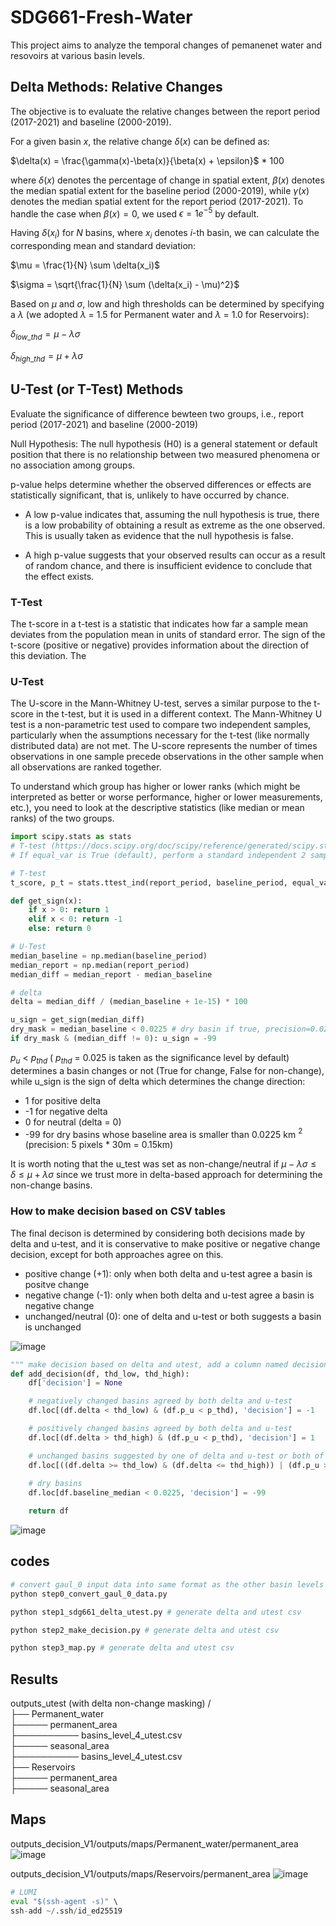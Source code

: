 # SDG661-Fresh-Water
This project aims to analyze the temporal changes of pemanenet water and resovoirs at various basin levels.

## Delta Methods: Relative Changes 
The objective is to evaluate the relative changes between the report period (2017-2021) and baseline (2000-2019). 

For a given basin $x$, the relative change $\delta(x)$ can be defined as:

$\delta(x) = \frac{\gamma(x)-\beta(x)}{\beta(x) + \epsilon}$ * 100 

where $\delta(x)$ denotes the percentage of change in spatial extent, $\beta(x)$ denotes the median spatial extent for the baseline period (2000-2019), while $\gamma(x)$ denotes the median spatial extent for the report period (2017-2021). 
To handle the case when $\beta(x) = 0$, we used $\epsilon = 1e^{-5}$ by default.

Having $\delta(x_i)$ for $N$ basins, where $x_i$ denotes $i$-th basin, we can calculate the corresponding mean and standard deviation:

$\mu = \frac{1}{N} \sum \delta(x_i)$ 

$\sigma = \sqrt{\frac{1}{N} \sum (\delta(x_i) - \mu)^2}$


Based on $\mu$ and $\sigma$, low and high thresholds can be determined by specifying a $\lambda$ (we adopted $\lambda$ = 1.5 for Permanent water and $\lambda$ = 1.0 for Reservoirs): 

$\delta_{low\_{thd}} = \mu - \lambda \sigma$ 

$\delta_{high\_{thd}} = \mu + \lambda \sigma$ 


## U-Test (or T-Test) Methods
Evaluate the significance of difference bewteen two groups, i.e., report period (2017-2021) and baseline (2000-2019)

Null Hypothesis: The null hypothesis (H0) is a general statement or default position that there is no relationship between two measured phenomena or no association among groups. 

p-value helps determine whether the observed differences or effects are statistically significant, that is, unlikely to have occurred by chance.

- A low p-value indicates that, assuming the null hypothesis is true, there is a low probability of obtaining a result as extreme as the one observed. This is usually taken as evidence that the null hypothesis is false. 

- A high p-value suggests that your observed results can occur as a result of random chance, and there is insufficient evidence to conclude that the effect exists.

### T-Test
The t-score in a t-test is a statistic that indicates how far a sample mean deviates from the population mean in units of standard error. The sign of the t-score (positive or negative) provides information about the direction of this deviation. The 

### U-Test
The U-score in the Mann-Whitney U-test, serves a similar purpose to the t-score in the t-test, but it is used in a different context. The Mann-Whitney U test is a non-parametric test used to compare two independent samples, particularly when the assumptions necessary for the t-test (like normally distributed data) are not met. The U-score represents the number of times observations in one sample precede observations in the other sample when all observations are ranked together.

To understand which group has higher or lower ranks (which might be interpreted as better or worse performance, higher or lower measurements, etc.), you need to look at the descriptive statistics (like median or mean ranks) of the two groups.

```python 
import scipy.stats as stats
# T-test (https://docs.scipy.org/doc/scipy/reference/generated/scipy.stats.ttest_ind.html)
# If equal_var is True (default), perform a standard independent 2 sample test that assumes equal population variances. If False, perform Welch’s t-test, which does not assume equal population variance .

# T-test
t_score, p_t = stats.ttest_ind(report_period, baseline_period, equal_var=False)

def get_sign(x):
    if x > 0: return 1
    elif x < 0: return -1
    else: return 0

# U-Test
median_baseline = np.median(baseline_period)
median_report = np.median(report_period)
median_diff = median_report - median_baseline

# delta
delta = median_diff / (median_baseline + 1e-15) * 100

u_sign = get_sign(median_diff)
dry_mask = median_baseline < 0.0225 # dry basin if true, precision=0.0225
if dry_mask & (median_diff != 0): u_sign = -99
```

$p_u$ < $p_{thd}$ ( $p_{thd}$ = 0.025 is taken as the significance level by default) determines a basin changes or not (True for change, False for non-change), while u_sign is the sign of delta which determines the change direction:
- 1 for positive delta 
- -1 for negative delta 
- 0 for neutral (delta = 0)
- -99 for dry basins whose baseline area is smaller than 0.0225 km $^2$ (precision: 5 pixels * 30m = 0.15km)

It is worth noting that the u_test was set as non-change/neutral if $\mu - \lambda \sigma \leq \delta  \leq \mu + \lambda \sigma$ since we trust more in delta-based approach for determining the non-change basins.

### How to make decision based on CSV tables
The final decison is determined by considering both decisions made by delta and u-test, and it is conservative to make positive or negative change decision, except for both approaches agree on this.
- positive change (+1):  only when both delta and u-test agree a basin is positve change
- negative change (-1): only when both delta and u-test agree a basin is negative change
- unchanged/neutral (0): one of delta and u-test or both suggests a basin is unchanged

![image](figures/SDG-decision-logic-V1.png)

```python 
""" make decision based on delta and utest, add a column named decision """
def add_decision(df, thd_low, thd_high):
    df['decision'] = None

    # negatively changed basins agreed by both delta and u-test
    df.loc[(df.delta < thd_low) & (df.p_u < p_thd), 'decision'] = -1 

    # positively changed basins agreed by both delta and u-test
    df.loc[(df.delta > thd_high) & (df.p_u < p_thd), 'decision'] = 1 

    # unchanged basins suggested by one of delta and u-test or both of them
    df.loc[((df.delta >= thd_low) & (df.delta <= thd_high)) | (df.p_u >= p_thd), 'decision'] = 0 
    
    # dry basins
    df.loc[df.baseline_median < 0.0225, 'decision'] = -99

    return df
```




![image](figures/csv_screenshot.png)


## codes
```python 
# convert gaul_0 input data into same format as the other basin levels (3-8).
python step0_convert_gaul_0_data.py 

python step1_sdg661_delta_utest.py # generate delta and utest csv

python step2_make_decision.py # generate delta and utest csv

python step3_map.py # generate delta and utest csv

```



## Results

outputs_utest (with delta non-change masking) / \
├── Permanent_water \
├───── permanent_area\
├────────── basins_level_4_utest.csv\
├───── seasonal_area\
├────────── basins_level_4_utest.csv\
├── Reservoirs\
├───── permanent_area\
├───── seasonal_area

## Maps

outputs_decision_V1/outputs/maps/Permanent_water/permanent_area
![image](outputs_decision/outputs/maps/Permanent_water/permanent_area/basin6_2017_a_1.5_p_0.025.png)

outputs_decision_V1/outputs/maps/Reservoirs/permanent_area
![image](outputs_decision/outputs/maps/Reservoirs/permanent_area/basin6_2017_a_1.0_p_0.025.png)


```python 
# LUMI
eval "$(ssh-agent -s)" \
ssh-add ~/.ssh/id_ed25519
```